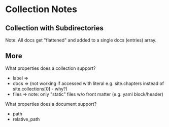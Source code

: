 # Collection Notes


## Collection with Subdirectories

Note: All docs get "flattened" and added to a single docs (entries) array.


## More

What properties does a collection support?

- label  =>
- docs   =>    (not working if accessed with literal e.g. site.chapters instead of site.collections[0] - why?)
- files  =>  note: only "static" files w/o front matter (e.g. yaml block/header)



What properties does a document support?

- path
- relative_path


